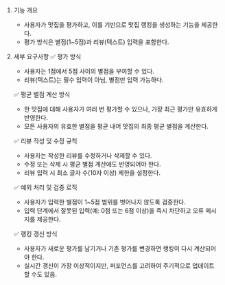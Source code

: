 1. 기능 개요
   - 사용자가 맛집을 평가하고, 이를 기반으로 맛집 랭킹을 생성하는 기능을 제공한다.
   - 평가 방식은 별점(1~5점)과 리뷰(텍스트) 입력을 포함한다.

2. 세부 요구사항
    ✅ 평가 방식
   - 사용자는 1점에서 5점 사이의 별점을 부여할 수 있다.
   - 리뷰(텍스트)는 필수 입력이 아님, 별점만 입력 가능하다.
    
   ✅ 평균 별점 계산 방식
   - 한 맛집에 대해 사용자가 여러 번 평가할 수 있으나, 가장 최근 평가만 유효하게 반영한다.
   - 모든 사용자의 유효한 별점을 평균 내어 맛집의 최종 평균 별점을 계산한다.
    
   ✅ 리뷰 작성 및 수정 규칙 
   - 사용자는 작성한 리뷰를 수정하거나 삭제할 수 있다.
   - 수정 또는 삭제 시 평균 별점 계산에도 반영되어야 한다.
   - 리뷰 입력 시 최소 글자 수(10자 이상) 제한을 설정한다.
    
   ✅ 예외 처리 및 검증 로직
   - 사용자가 입력한 별점이 1~5점 범위를 벗어나지 않도록 검증한다.
   - 입력 단계에서 잘못된 입력(예: 0점 또는 6점 이상)을 즉시 차단하고 오류 메시지를 제공한다.
    
   ✅ 랭킹 갱신 방식
   - 사용자가 새로운 평가를 남기거나 기존 평가를 변경하면 랭킹이 다시 계산되어야 한다.
   - 실시간 갱신이 가장 이상적이지만, 퍼포먼스를 고려하여 주기적으로 업데이트할 수도 있음.

